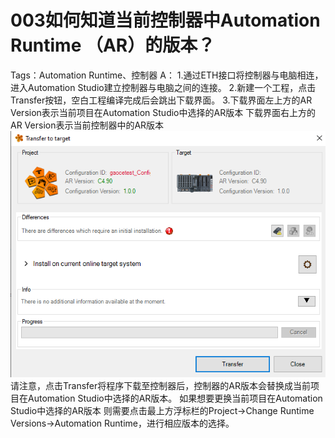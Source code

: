 # 003如何知道当前控制器中Automation Runtime （AR）的版本？
Tags：Automation Runtime、控制器
A： 
1.通过ETH接口将控制器与电脑相连，进入Automation Studio建立控制器与电脑之间的连接。
2.新建一个工程，点击Transfer按钮，空白工程编译完成后会跳出下载界面。
3.下载界面左上方的AR Version表示当前项目在Automation Studio中选择的AR版本
下载界面右上方的AR Version表示当前控制器中的AR版本
![Img](./FILES/003如何知道当前控制器中Automation%20Runtime%20（AR）的版本？.md/img-20220530003422.png)
请注意，点击Transfer将程序下载至控制器后，控制器的AR版本会替换成当前项目在Automation Studio中选择的AR版本。
如果想要更换当前项目在Automation Studio中选择的AR版本
则需要点击最上方浮标栏的Project→Change Runtime Versions→Automation Runtime，进行相应版本的选择。